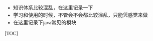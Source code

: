 <font face="Simsun" size=3>
 
- 知识体系比较混乱，在这里记录一下
- 学习和使用的时候，不管会不会都比较混乱，只能凭感觉来做
- 在这里记录下java常见的模块

[TOC]


</font>